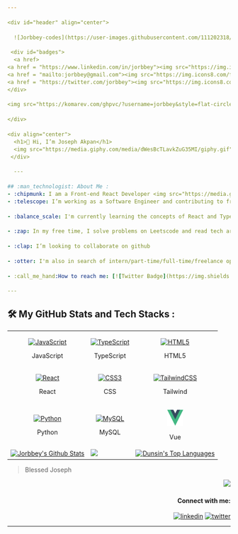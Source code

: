 ```yaml
---

<div id="header" align="center">
  
  ![Jorbbey-codes](https://user-images.githubusercontent.com/111202318/195982015-4f2813a2-773a-4993-8cde-f0d5d121c296.gif)
  
 <div id="badges">
  <a href>
<a href = "https://www.linkedin.com/in/jorbbey"><img src="https://img.icons8.com/fluent/48/000000/linkedin.png" width="30" height="30"/></a>
<a href = "mailto:jorbbey@gmail.com"><img src="https://img.icons8.com/fluent/48/000000/gmail.png" width="30" height="30"/></a>
<a href = "https://twitter.com/jorbbey"><img src="https://img.icons8.com/fluent/48/000000/twitter.png" width="30" height="30"/></a>
</div>

<img src="https://komarev.com/ghpvc/?username=jorbbey&style=flat-circle&color=blue" alt=""/>
  
</div>

<div align="center">
  <h1>👋 Hi, I’m Joseph Akpan</h1>
  <img src="https://media.giphy.com/media/dWesBcTLavkZuG35MI/giphy.gif" width="550" height="300"/>
 </div>
 
  ---

## :man_technologist: About Me :
- :chipmunk: I am a Front-end React Developer <img src="https://media.giphy.com/media/WUlplcMpOCEmTGBtBW/giphy.gif" width="30">
- :telescope: I’m working as a Software Engineer and contributing to frontend and backend for building web applications.

- :balance_scale: I'm currently learning the concepts of React and Typescript 

- :zap: In my free time, I solve problems on Leetscode and read tech articles and books.

- :clap: I’m looking to collaborate on github 

- :otter: I'm also in search of intern/part-time/full-time/freelance opportunities 

- :call_me_hand:How to reach me: [![Twitter Badge](https://img.shields.io/badge/-jorbbey-blue?style=flat&logo=Twitter&logoColor=white)](https://mobile.twitter.com/Jorbbey)

---
```


## :hammer_and_wrench: My GitHub Stats and Tech Stacks :
  
  <table>
  <tr>
    <td>
      <p align="center">
        <a href="https://developer.mozilla.org/en-US/docs/Web/JavaScript" target="_blank" rel="noreferrer">
          <img src="https://raw.githubusercontent.com/danielcranney/readme-generator/main/public/icons/skills/javascript-colored.svg" width="36" height="36" alt="JavaScript" />
        </a>
        <p align="center">JavaScript</p>
      </p>
    </td>
    <td>           
      <p align="center">
        <a href="https://www.typescriptlang.org/" target="_blank" rel="noreferrer">
          <img src="https://raw.githubusercontent.com/danielcranney/readme-generator/main/public/icons/skills/typescript-colored.svg" width="36" height="36" alt="TypeScript" />
      </a>
        <p align="center">TypeScript</p>
      </p>
    </td>
    <td>
      <p align="center">
        <a href="https://developer.mozilla.org/en-US/docs/Glossary/HTML5" target="_blank" rel="noreferrer">
          <img src="https://raw.githubusercontent.com/danielcranney/readme-generator/main/public/icons/skills/html5-colored.svg" width="36" height="36" alt="HTML5" />
        </a>
        <p align="center">HTML5</p>
      </p>
    </td>
  </tr>
  
  <tr>
    <td>            
      <p align="center">
        <a href="https://vuejs.org/docs" target="_blank" rel="noreferrer">
          <img src="https://raw.githubusercontent.com/danielcranney/readme-generator/main/public/icons/skills/react-colored.svg" width="36" height="36" alt="React" />
      </a>
        <p align="center">React</p>
      </p>
    </td>
    <td>
      <p align="center">
        <a href="https://www.w3.org/TR/CSS/#css" target="_blank" rel="noreferrer">
          <img src="https://raw.githubusercontent.com/danielcranney/readme-generator/main/public/icons/skills/css3-colored.svg" width="36" height="36" alt="CSS3" />
      </a>
        <p align="center">CSS</p>
      </p>
    </td>
    <td>      
      <p align="center">
        <a href="https://tailwindcss.com/" target="_blank" rel="noreferrer">
          <img src="https://raw.githubusercontent.com/danielcranney/readme-generator/main/public/icons/skills/tailwindcss-colored.svg" width="36" height="36" alt="TailwindCSS" />
        </a>
        <p align="center">Tailwind</p>
      </p>
    </td>
  </tr>

  <tr>
    <td>            
      <p align="center">
        <a href="https://nodejs.org/en/" target="_blank" rel="noreferrer">
        <img src="https://raw.githubusercontent.com/danielcranney/readme-generator/main/public/icons/skills/python-colored.svg" width="36" height="36" alt="Python" />
      </a>
        <p align="center">Python</p>
      </p>
    </td>
    <td>
      <p align="center">
        <a href="https://mysql.com/" target="_blank" rel="noreferrer">
          <img src="https://raw.githubusercontent.com/danielcranney/readme-generator/main/public/icons/skills/mysql-colored.svg" width="36" height="36" alt="MySQL" />
      </a>
        <p align="center">MySQL</p>
      </p>
    </td>
    <td>
      <p align="center">
        <a href="https://sass-lang.com/" target="_blank" rel="noreferrer">
          <img src="https://github.com/vuejs/art/blob/master/logo.svg" width="36" height="36" alt="Vue" />
      </a>
        <p align="center">Vue</p>
      </p>
    </td>
  </tr>
  
  <tr>
    <td>
      <a href="https://github.com/jorbbey"><img alt="Jorbbey's Github Stats" src="https://github-readme-stats.vercel.app/api?username=jorbbey&show_icons=true&count_private=true&theme=react&hide_border=true&bg_color=1d2a3a" /></a>
    </td>
    <td>
      <a href="http://www.github.com/jorbbey"><img src="https://github-readme-streak-stats.herokuapp.com/?user=jorbbey&stroke=ffffff&background=1d2a3a&ring=5BCDEC&fire=5BCDEC&currStreakNum=ffffff&currStreakLabel=5BCDEC&sideNums=ffffff&sideLabels=ffffff&dates=ffffff&hide_border=true" /></a>
    </td>
    <td>
      <a href="https://github.com/jorbbey"><img alt="Dunsin's Top Languages" src="https://github-readme-stats.vercel.app/api/top-langs/?username=jorbbey&langs_count=8&count_private=true&layout=compact&theme=react&hide_border=true&bg_color=1d2a3a"/></a>
    </td>
  </tr>
</table>

> Blessed
> Joseph

  <div align="right">
<div><img src="https://media.giphy.com/media/M9gbBd9nbDrOTu1Mqx/giphy.gif" width="100"/></div>
  
#### Connect with me:
  <p align="right">
  <a href = "https://www.linkedin.com/in/jorbbey"><img src="https://img.icons8.com/fluent/48/000000/linkedin.png" width="30" height="30" alt="linkedin"/></a>
<a href = "https://twitter.com/jorbbey"><img src="https://img.icons8.com/fluent/48/000000/twitter.png" width="30" height="30" alt="twitter"/></a>
</p>

</div>



  
  ---
 
  
